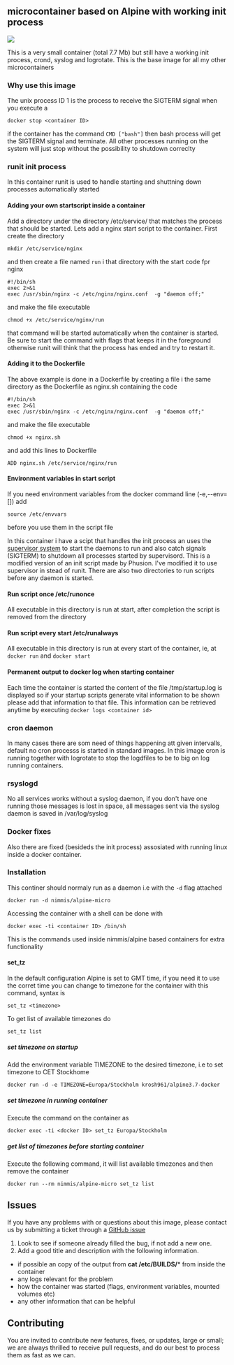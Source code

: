 ## microcontainer based on Alpine with working init process
[![](https://images.microbadger.com/badges/image/nimmis/alpine-micro.svg)](https://microbadger.com/images/nimmis/alpine-micro "Get your own image badge on microbadger.com")

This is a very small container (total 7.7 Mb) but still have a working init process, crond, syslog and logrotate. This is the base image for all my other microcontainers

### Why use this image

The unix process ID 1 is the process to receive the SIGTERM signal when you execute a 

	docker stop <container ID>

if the container has the command `CMD ["bash"]` then bash process will get the SIGTERM signal and terminate.
All other processes running on the system will just stop without the possibility to shutdown correclty

### runit init process
In this container runit is used to handle starting and shuttning down processes automatically started

#### Adding your own startscript inside a container

Add a directory under the directory /etc/service/ that matches the process that should be started. Lets add a nginx start script to the container. First create the directory

    mkdir /etc/service/nginx
    
and then create a file named `run` i that directory with the start code fpr nginx

    #!/bin/sh
    exec 2>&1
    exec /usr/sbin/nginx -c /etc/nginx/nginx.conf  -g "daemon off;"

and make the file executable

    chmod +x /etc/service/nginx/run

that command will be started automatically when the container is started. Be sure to start the command with flags that keeps it in the foreground otherwise runit will think that the process has ended and try to restart it.

#### Adding it to the Dockerfile

The above example is done in a Dockerfile by creating a file i the same directory as the Dockerfile
as nginx.sh containing the code

    #!/bin/sh
    exec 2>&1
    exec /usr/sbin/nginx -c /etc/nginx/nginx.conf  -g "daemon off;"

and make the file executable

    chmod +x nginx.sh
    
and add this lines to Dockerfile

    ADD nginx.sh /etc/service/nginx/run

#### Environment variables in start script
If you need environment variables from the docker command line (-e,--env=[]) add

    source /etc/envvars
    
before you use them in the script file

In this container i have a scipt that handles the init process an uses the [supervisor system](http://supervisord.org/index.html) to start
the daemons to run and also catch signals (SIGTERM) to shutdown all processes started by supervisord. This is a modified version of
an init script made by Phusion. I've modified it to use supervisor in stead of runit. There are also two directories to run scripts
before any daemon is started.

#### Run script once /etc/runonce

All executable in this directory is run at start, after completion the script is removed from the directory

#### Run script every start /etc/runalways

All executable in this directory is run at every start of the container, ie, at `docker run` and `docker start`

#### Permanent output to docker log when starting container

Each time the container is started the content of the file /tmp/startup.log is displayed so if your startup scripts generate 
vital information to be shown please add that information to that file. This information can be retrieved anytime by
executing `docker logs <container id>`

### cron daemon

In many cases there are som need of things happening att given intervalls, default no cron processs is started
in standard images. In this image cron is running together with logrotate to stop the logdfiles to be
to big on log running containers.

### rsyslogd

No all services works without a syslog daemon, if you don't have one running those messages is lost in space,
all messages sent via the syslog daemon is saved in /var/log/syslog

### Docker fixes 

Also there are fixed (besideds the init process) assosiated with running linux inside a docker container.

### Installation

This continer should normaly run as a daemon i.e with the `-d` flag attached

	docker run -d nimmis/alpine-micro

Accessing the container with a shell can be done with

	docker exec -ti <container ID> /bin/sh
This is the commands used inside nimmis/alpine based containers
for extra functionality

#### set_tz

In the default configuration Alpine is set to GMT time, if you need it
to use the corret time you can change to timezone for the container 
with this command, syntax is

	set_tz <timezone>

To get list of available timezones do

	set_tz list


##### set timezone on startup

Add the environment variable TIMEZONE to the desired timezone, i.e to set timezone to 
CET Stockhome

	docker run -d -e TIMEZONE=Europa/Stockholm krosh961/alpine3.7-docker

##### set timezone in running container

Execute the command on the container as

	docker exec -ti <docker ID> set_tz Europa/Stockholm

##### get list of timezones before starting container

Execute the following command, it will list available timezones and then
remove the container

	docker run --rm nimmis/alpine-micro set_tz list

## Issues

If you have any problems with or questions about this image, please contact us by submitting a ticket through a [GitHub issue](https://github.com/nimmis/docker-alpine-micro/issues "GitHub issue")

1. Look to see if someone already filled the bug, if not add a new one.
2. Add a good title and description with the following information.
 - if possible an copy of the output from **cat /etc/BUILDS/*** from inside the container
 - any logs relevant for the problem
 - how the container was started (flags, environment variables, mounted volumes etc)
 - any other information that can be helpful

## Contributing

You are invited to contribute new features, fixes, or updates, large or small; we are always thrilled to receive pull requests, and do our best to process them as fast as we can.

